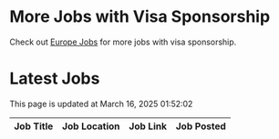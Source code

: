 # More Jobs with Visa Sponsorship

Check out [Europe Jobs](https://github.com/sureshparimi/europejobs#latest-jobs) for more jobs with visa sponsorship.

# Latest Jobs

This page is updated at March 16, 2025 01:52:02

| Job Title | Job Location | Job Link | Job Posted |
| --- | --- | --- | --- |
